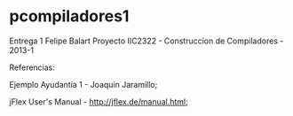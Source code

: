 pcompiladores1
==============

Entrega 1 Felipe Balart  Proyecto IIC2322 - Construccion de Compiladores - 2013-1

Referencias: 

Ejemplo Ayudantía 1 - Joaquin Jaramillo;     


jFlex User's Manual - http://jflex.de/manual.html;
